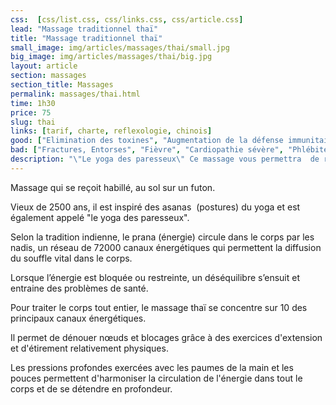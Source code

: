 ```yaml
---
css:  [css/list.css, css/links.css, css/article.css]
lead: "Massage traditionnel thaï"
title: "Massage traditionnel thaï"
small_image: img/articles/massages/thai/small.jpg
big_image: img/articles/massages/thai/big.jpg
layout: article
section: massages
section_title: Massages
permalink: massages/thai.html
time: 1h30
price: 75
slug: thai
links: [tarif, charte, reflexologie, chinois]
good: ["Elimination des toxines", "Augmentation de la défense immunitaire", "Meilleure souplesse corporelle", "Stimulation des circulations sanguine et lymphatique", "Plus grand confort de vie"]
bad: ["Fractures, Entorses", "Fièvre", "Cardiopathie sévère", "Phlébite", "Varice", "Inflammation musculaire"]
description: "\"Le yoga des paresseux\" Ce massage vous permettra  de retrouver une certaine souplesse et de dénouer les tensions accumulées."
---
```

Massage qui se reçoit habillé, au sol sur
un futon.


Vieux de 2500 ans, il est inspiré des asanas 
(postures) du yoga et est également appelé
"le yoga des paresseux".


Selon la tradition indienne, le prana
(énergie) circule dans le corps par les nadis,
un réseau de 72000 canaux énergétiques
qui permettent la diffusion du souffle vital
dans le corps.


Lorsque l’énergie est bloquée ou restreinte,
un déséquilibre s’ensuit et entraine des
problèmes de santé.


Pour traiter le corps tout entier, le massage thaï se concentre sur 10 des principaux canaux
énergétiques.


Il permet de dénouer nœuds et blocages grâce à des exercices d'extension et d'étirement
relativement physiques.


Les pressions profondes exercées avec les paumes de la main et les pouces permettent
d'harmoniser la circulation de l'énergie dans tout le corps et de se détendre en profondeur.



